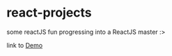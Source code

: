 # react-projects
some reactJS fun
progressing into a ReactJS master :>

link to [Demo](https://yuhao-nyc.github.io/react-projects/build/)
